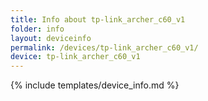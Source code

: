 ```yaml
---
title: Info about tp-link_archer_c60_v1
folder: info
layout: deviceinfo
permalink: /devices/tp-link_archer_c60_v1/
device: tp-link_archer_c60_v1
---
```

{% include templates/device_info.md %}
